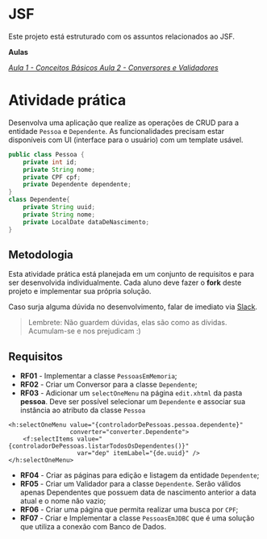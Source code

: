 # JSF

Este projeto está estruturado com os assuntos relacionados ao JSF.

**Aulas**

*[Aula 1 - Conceitos Básicos ](https://github.com/ifpb-disciplinas-2020-2/ads-dac-jsf/commit/566935d9b22b5a939990def346c117bdea4d51ae)*
*[Aula 2 - Conversores e Validadores ](https://github.com/ifpb-disciplinas-2020-2/ads-dac-jsf/commit/a95f2fbc9104f09ede83a23e26623f2e7acde211)*


# Atividade prática

Desenvolva uma aplicação que realize as operações de CRUD para a entidade `Pessoa` e `Dependente`. 
As funcionalidades precisam estar disponíveis com UI (interface para o usuário) com um template usável.

```java
public class Pessoa {
    private int id;
    private String nome;
    private CPF cpf;
    private Dependente dependente;
}
class Dependente{
    private String uuid;
    private String nome;
    private LocalDate dataDeNascimento;
}
```
## Metodologia

Esta atividade prática está planejada em um conjunto de requisitos e para ser desenvolvida individualmente. 
Cada aluno deve fazer o __fork__ deste projeto e implementar sua própria solução. 

Caso surja alguma dúvida no desenvolvimento, falar de imediato via [Slack](https://ifpb-dac-2020-2.slack.com/archives/C01LWJK7P8F). 
> Lembrete: Não guardem dúvidas, elas são como as dívidas. Acumulam-se e nos prejudicam :)
 

## Requisitos

* **RF01** - Implementar a classe `PessoasEmMemoria`; 
* **RF02** - Criar um Conversor para a classe `Dependente`; 
* **RF03** - Adicionar um `selectOneMenu` na página `edit.xhtml` da pasta __pessoa__. 
Deve ser possível selecionar um `Dependente` e associar sua instância ao atributo da classe `Pessoa` 
```
<h:selectOneMenu value="{controladorDePessoas.pessoa.dependente}" 
                 converter="converter.Dependente">
    <f:selectItems value="{controladorDePessoas.listarTodosOsDependentes()}"
                   var="dep" itemLabel="{de.uuid}" />
</h:selectOneMenu>
```
* **RF04** - Criar as páginas para edição e listagem da entidade `Dependente`; 
* **RF05** - Criar um Validador para a classe `Dependente`. Serão válidos apenas Dependentes que possuem data de nascimento anterior a data atual e o nome não vazio; 
* **RF06** - Criar uma página que permita realizar uma busca por `CPF`; 
* **RF07** - Criar e Implementar a classe `PessoasEmJDBC` que é uma solução que utiliza a conexão com Banco de Dados. 